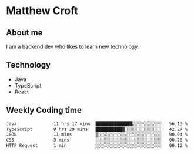 # Matthew Croft

## About me
I am a backend dev who likes to learn new technology. 

## Technology
- Java
- TypeScript
- React

## Weekly Coding time
<!--START_SECTION:waka-->

```txt
Java              11 hrs 17 mins  ██████████████░░░░░░░░░░░   56.13 %
TypeScript        8 hrs 29 mins   ██████████▓░░░░░░░░░░░░░░   42.27 %
JSON              11 mins         ▒░░░░░░░░░░░░░░░░░░░░░░░░   00.94 %
CSS               3 mins          ░░░░░░░░░░░░░░░░░░░░░░░░░   00.28 %
HTTP Request      1 min           ░░░░░░░░░░░░░░░░░░░░░░░░░   00.12 %
```

<!--END_SECTION:waka-->
